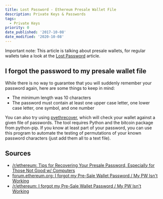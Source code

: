 ```yaml
---
title: Lost Password - Ethereum Presale Wallet File
description: Private Keys & Passwords
tags:
  - Private Keys
priority: 0
date_published: '2017-10-08'
date_modified: '2020-10-08'
---
```


Important note: This article is talking about presale wallets, for regular wallets take a look at the [Lost Password](/troubleshooting/accessing-wallet/lost-ethereum-wallet-password) article.

## I forgot the password to my presale wallet file

While there is no way to guarantee that you will suddenly remember your password again, here are some things to keep in mind:

- The minimum length was 10 characters
- The password must contain at least one upper case letter, one lower case letter, one symbol, and one number

You can also try using [pyethrecover](https://github.com/burjorjee/pyethrecover), which will check your wallet against a given file of passwords. The tool requires Python and the bitcoin package from python-pip. If you know at least part of your password, you can use this program to automate the testing of permutations of your known password characters (just add them all to a text file).

## Sources

- [/r/ethereum: Tips for Recovering Your Presale Password, Especially for Those Not Good w/ Computers](https://www.reddit.com/r/ethereum/comments/46887p/tips_for_recovering_your_presale_password/)
- [forum.ethereum.org: I forgot my Pre-Sale Wallet Password / My PW Isn't Working](https://forum.ethereum.org/discussion/3045/request-post-password-instructions-that-were-given-for-the-presale-last-year)
- [/r/ethereum: I forgot my Pre-Sale Wallet Password / My PW Isn't Working](https://www.reddit.com/r/ethereum/comments/3g6aw0/i_lost_my_password_to_my_presale_wallet_admit_it/)
